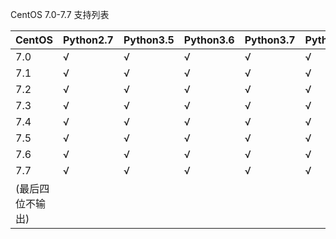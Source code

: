 CentOS 7.0-7.7 支持列表


| CentOS    | Python2.7 | Python3.5 | Python3.6 | Python3.7 | Python3.8 | Docker |
|-----------|-----------|-----------|-----------|-----------|-----------|--------|
| 7.0       | √         | √         | √         | √         | √         | √      |
| 7.1       | √         | √         | √         | √         | √         | √      |
| 7.2       | √         | √         | √         | √         | √         | √      |
| 7.3       | √         | √         | √         | √         | √         | √      |
| 7.4       | √         | √         | √         | √         | √         | √      |
| 7.5       | √         | √         | √         | √         | √         | √      |
| 7.6       | √         | √         | √         | √         | √         | √      |
| 7.7       | √         | √         | √         | √         | √         | √      |
| (最后四位不输出) |